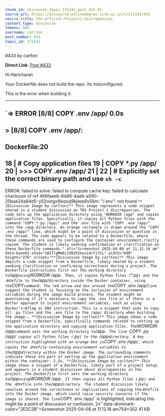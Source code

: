 ```yaml
---
chunk_id: discourse_topic_171141_post_433_01
source_url: https://discourse.onlinedegree.iitm.ac.in/t/171141/433
source_title: Tds-official-Project1-discrepencies
content_type: discourse
tokens: 945
username: carlton
post_number: 433
topic_id: 171141
---
```


 #433 by carlton

**Direct Link**: [Post #433](https://discourse.onlinedegree.iitm.ac.in/t/171141/433)

Hi Haricharan

Your Dockerfile does not build the repo. Its misconfigured.

This is the error when building it:

---

`=&gt; ERROR [8/8] COPY .env /app/ 0.0s
------
 &gt; [8/8] COPY .env /app/:
------
Dockerfile:20
--------------------
 18 | # Copy application files
 19 | COPY *.py /app/
 20 | &gt;&gt;&gt; COPY .env /app/
 21 | 
 22 | # Explicitly set the correct binary path and use `sh -c`
--------------------
ERROR: failed to solve: failed to compute cache key: failed to calculate checksum of ref 468faeeb-6d46-4aeb-a590-25bae24a84d5::y52oingx9lezoq9kjiwp6v58m: "/.env": not found
`
**[Discussion Image by carlton]** This image represents a code snippet shared in a student discussion on TDS Project 1 discrepancies. The code sets up the application directory using "WORKDIR /app" and copies application files. Specifically, it copies all Python files with the command "COPY *.py /app/" and the .env file with "COPY .env /app/" into the /app directory. An orange rectangle is drawn around the "COPY .env /app/" line, which might be a point of discussion or question in the thread. The code appears to be related to a Dockerfile, where these commands are used to configure the container environment.rrectly copied. The student is likely seeking confirmation or clarification on these Dockerfile commands." alt="Screenshot 2025-04-08 at 11.12.18 am" data-base62-sha1="iWIIlgMm6iiSN3X2eus14cfi7sL" width="690" height="276" srcset="**[Discussion Image by carlton]** This image depicts a code snippet from a Dockerfile, likely shared by a student seeking clarification or confirming correctness during a project. The Dockerfile instructions first set the working directory to `/app` using `WORKDIR /app`. Then, it copies Python files (`*.py`) and the `.env` file to the `/app/` directory inside the Docker container, using the `COPY` command. The red arrow and box around the `COPY .env /app/` line suggest the student is focusing on the inclusion of environment variables during the image build process. The student might be questioning if it's necessary to copy the .env file or if there is a better approach to inject environment variables, such as using Docker's `-e` flag or ENV instruction. This is a snippet that aims to copy all .py files and the .env file to the /app/ directory when building the image., **[Discussion Image by carlton]** This image shows a code snippet from a Dockerfile, specifically commands related to setting up the application directory and copying application files. The `WORKDIR /app` command sets the working directory to `/app`. The line `COPY *.py /app/` copies all Python files (`.py`) to the `/app` directory. A key instruction highlighted with an orange box is `COPY .env /app/`, which copies the `.env` file containing environment variables to the `/app` directory within the Docker image. The surrounding comments indicate these are part of setting up the application environment within the container. 1.5x, **[Discussion Image by carlton]** This image shows a snippet of a Dockerfile, likely part of a project setup, and appears in a student discussion about discrepancies in the project. The Dockerfile first sets the working directory to `/app` using `WORKDIR /app`. It then copies all Python files (`*.py`) and the `.env` file into the `/app` directory. The student discussion likely revolves around the correctness or implications of copying the `.env` file into the Docker image, which could raise security concerns if the image is shared. The line `COPY .env /app/` is highlighted, indicating this might be a point of discussion or confusion. 2x" data-dominant-color="2E2C2B">Screenshot 2025-04-08 at 11.12.18 am754×302 41 KB
